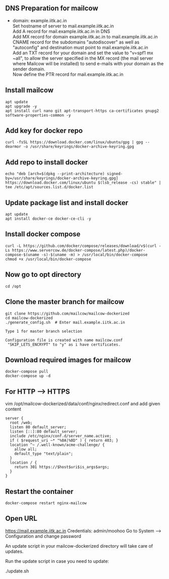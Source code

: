 ## DNS Preparation for mailcow

* domain: example.iitk.ac.in  
Set hostname of server to mail.example.iitk.ac.in  
Add A record for mail.example.iitk.ac.in in DNS  
Add MX record for domain example.iitk.ac.in to mail.example.iitk.ac.in  
CNAME record for the subdomains "autodiscover" as well as "autoconfig" and destination must point to mail.example.iitk.ac.in  
Add an TXT record for your domain and set the value to "v=spf1 mx ~all", to allow the server specified in the MX record (the mail server where Mailcow will be installed) to send e-mails with your domain as the sender domain.  
Now define the PTR record for mail.example.iitk.ac.in  


## Install mailcow
```
apt update
apt upgrade -y
apt install curl nano git apt-transport-https ca-certificates gnupg2 software-properties-common -y
```

## Add key for docker repo
```
curl -fsSL https://download.docker.com/linux/ubuntu/gpg | gpg --dearmor -o /usr/share/keyrings/docker-archive-keyring.gpg
```
## Add repo to install docker
```
echo "deb [arch=$(dpkg --print-architecture) signed-by=/usr/share/keyrings/docker-archive-keyring.gpg] https://download.docker.com/linux/ubuntu $(lsb_release -cs) stable" | tee /etc/apt/sources.list.d/docker.list
```
## Update package list and install docker
```
apt update
apt install docker-ce docker-ce-cli -y
```

## Install docker compose
```
curl -L https://github.com/docker/compose/releases/download/v$(curl -Ls https://www.servercow.de/docker-compose/latest.php)/docker-compose-$(uname -s)-$(uname -m) > /usr/local/bin/docker-compose
chmod +x /usr/local/bin/docker-compose
```
## Now go to opt directory
```
cd /opt
```
## Clone the master branch for mailcow
```
git clone https://github.com/mailcow/mailcow-dockerized
cd mailcow-dockerized
./generate_config.sh  # Enter mail.example.iitk.ac.in

Type 1 for master branch selection

Configuration file is created with name mailcow.conf
 "SKIP_LETS_ENCRYPT" to "y" as i have certificates.
```

## Download required images for mailcow
```
docker-compose pull
docker-compose up -d
```
## For HTTP --> HTTPS
vim /opt/mailcow-dockerized/data/conf/nginx/redirect.conf and add given content
```
server {
  root /web;
  listen 80 default_server;
  listen [::]:80 default_server;
  include /etc/nginx/conf.d/server_name.active;
  if ( $request_uri ~* "%0A|%0D" ) { return 403; }
  location ^~ /.well-known/acme-challenge/ {
    allow all;
    default_type "text/plain";
  }
  location / {
    return 301 https://$host$uri$is_args$args;
  }
}
```
## Restart the container
```
docker-compose restart nginx-mailcow
```
## Open URL
https://mail.example.iitk.ac.in
Credentials: admin/moohoo
Go to System --> Configuration and change password

An update script in your mailcow-dockerized directory will take care of updates.

Run the update script in case you need to update:

./update.sh
